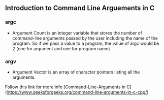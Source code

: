 ## **Introduction to Command Line Arguements in C**

### **argc**

- Argument Count is an integer variable that stores the number of command-line arguments passed by the user including the 
name of the program. So if we pass a value to a program, the value of argc would be 2 (one for argument and one for program name)

### **argv**

- Argument Vector is an array of character pointers listing all the arguments.

Follow this link for more info [Command-Line-Arguments in C] (https://www.geeksforgeeks.org/command-line-arguments-in-c-cpp/)
